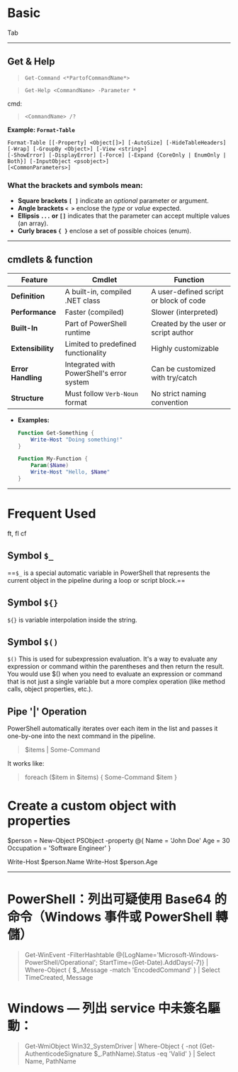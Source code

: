 # Basic

Tab

---

## Get & Help

> `Get-Command <*PartofCommandName*>`

> `Get-Help <CommandName> -Parameter *`

cmd:
> `<CommandName> /?`

**Example: `Format-Table`**

```
Format-Table [[-Property] <Object[]>] [-AutoSize] [-HideTableHeaders] [-Wrap] [-GroupBy <Object>] [-View <string>]
[-ShowError] [-DisplayError] [-Force] [-Expand {CoreOnly | EnumOnly | Both}] [-InputObject <psobject>]
[<CommonParameters>]
```

### What the brackets and symbols mean:

* **Square brackets `[ ]`** indicate an *optional* parameter or argument.
* **Angle brackets `< >`** enclose the *type* or *value* expected.
* **Ellipsis `...` or `[]`** indicates that the parameter can accept multiple values (an array).
* **Curly braces `{ }`** enclose a set of possible choices (enum).


---

## cmdlets & function

| **Feature**        | **Cmdlet**                                | **Function**                           |
| ------------------ | ----------------------------------------- | -------------------------------------- |
| **Definition**     | A built-in, compiled .NET class           | A user-defined script or block of code |
| **Performance**    | Faster (compiled)                         | Slower (interpreted)                   |
| **Built-In**       | Part of PowerShell runtime                | Created by the user or script author   |
| **Extensibility**  | Limited to predefined functionality       | Highly customizable                    |
| **Error Handling** | Integrated with PowerShell's error system | Can be customized with try/catch       |
| **Structure**      | Must follow `Verb-Noun` format            | No strict naming convention            |

* **Examples:**

  ```powershell
  Function Get-Something {
      Write-Host "Doing something!"
  }
  ```

  ```powershell
  Function My-Function {
      Param($Name)
      Write-Host "Hello, $Name"
  }
  ```

---

# Frequent Used

ft, fl
cf


## Symbol `$_`

==`$_` is a special automatic variable in PowerShell that represents the current object in the pipeline during a loop or script block.==

## Symbol `${}`

`${}` is variable interpolation inside the string.

## Symbol `$()`

`$()` This is used for subexpression evaluation. It's a way to evaluate any expression or command within the parentheses and then return the result. You would use $() when you need to evaluate an expression or command that is not just a single variable but a more complex operation (like method calls, object properties, etc.).

## Pipe '|' Operation

PowerShell automatically iterates over each item in the list and passes it one-by-one into the next command in the pipeline.

>$items | Some-Command

It works like:

>foreach ($item in $items) {
    Some-Command $item
}

# Create a custom object with properties
$person = New-Object PSObject -property @{
    Name = 'John Doe'
    Age = 30
    Occupation = 'Software Engineer'
}

Write-Host $person.Name
Write-Host $person.Age

---

# PowerShell：列出可疑使用 Base64 的命令（Windows 事件或 PowerShell 轉儲）

> Get-WinEvent -FilterHashtable @{LogName='Microsoft-Windows-PowerShell/Operational'; StartTime=(Get-Date).AddDays(-7)} |
Where-Object { $_.Message -match 'EncodedCommand' } |
Select TimeCreated, Message

# Windows — 列出 service 中未簽名驅動：

> Get-WmiObject Win32_SystemDriver | Where-Object { -not (Get-AuthenticodeSignature $_.PathName).Status -eq 'Valid' } | Select Name, PathName